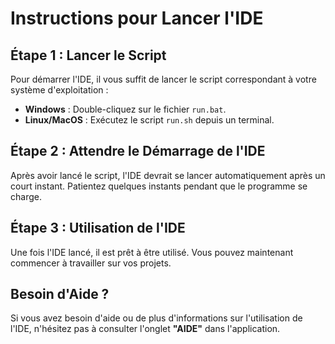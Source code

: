 # Instructions pour Lancer l'IDE

## Étape 1 : Lancer le Script

Pour démarrer l'IDE, il vous suffit de lancer le script correspondant à votre système d'exploitation :

- **Windows** : Double-cliquez sur le fichier `run.bat`.
- **Linux/MacOS** : Exécutez le script `run.sh` depuis un terminal.

## Étape 2 : Attendre le Démarrage de l'IDE

Après avoir lancé le script, l'IDE devrait se lancer automatiquement après un court instant. Patientez quelques instants pendant que le programme se charge.

## Étape 3 : Utilisation de l'IDE

Une fois l'IDE lancé, il est prêt à être utilisé. Vous pouvez maintenant commencer à travailler sur vos projets.

## Besoin d'Aide ?

Si vous avez besoin d'aide ou de plus d'informations sur l'utilisation de l'IDE, n'hésitez pas à consulter l'onglet **"AIDE"** dans l'application.
